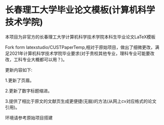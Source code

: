 # 长春理工大学毕业论文模板(计算机科学技术学院)

本项目为非官方的长春理工大学计算机科学技术学院本科生毕业论文LaTeX模板


Fork form latexstudio/CUSTPaperTemp,相对于原始项目，做出了细微更改，满足2021年计算机科学技术学院毕业要求(对于贵校其他专业，理科专业可能要改改，工科专业大概都可以用？)。


更新内容如下:

1.更新了页眉。

2.更新了数字标题缩进。

3.提供了相比于原文的文献页生成更便捷(无脑)的方法(从网上cv对应格式的论文引用)。


环境请参考原始项目搭建
